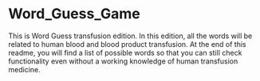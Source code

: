 # Word_Guess_Game

This is Word Guess transfusion edition. In this edition, all the words will be related to human blood and blood product transfusion. At the end of this readme, you will find a list of possible words so that you can still check functionality even without a working knowledge of human transfusion medicine.
